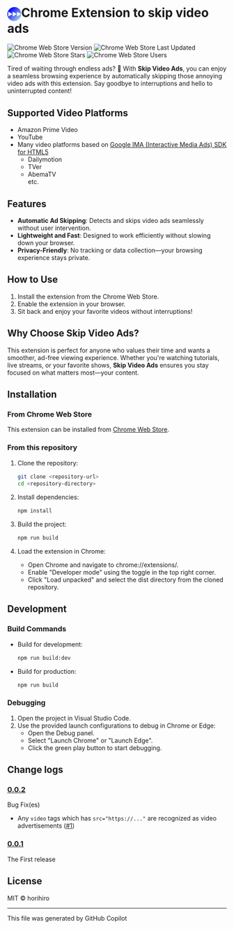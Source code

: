 # <img src="./img/icon128.png" width="32px" valign="middle">Chrome Extension to skip video ads
![Chrome Web Store Version](https://img.shields.io/chrome-web-store/v/opefhnepdmgkkacfdmhjnljkflelamon)
![Chrome Web Store Last Updated](https://img.shields.io/chrome-web-store/last-updated/opefhnepdmgkkacfdmhjnljkflelamon)
![Chrome Web Store Stars](https://img.shields.io/chrome-web-store/stars/opefhnepdmgkkacfdmhjnljkflelamon)
![Chrome Web Store Users](https://img.shields.io/chrome-web-store/users/opefhnepdmgkkacfdmhjnljkflelamon)

Tired of waiting through endless ads? 🚀 With **Skip Video Ads**, you can enjoy a seamless browsing experience by automatically skipping those annoying video ads with this extension. Say goodbye to interruptions and hello to uninterrupted content!

## Supported Video Platforms
  - Amazon Prime Video
  - YouTube
  - Many video platforms based on [Google IMA (Interactive Media Ads) SDK for HTML5](https://developers.google.com/interactive-media-ads/docs/sdks/html5/)
    - Dailymotion
    - TVer
    - AbemaTV  
      etc.

## Features
  - **Automatic Ad Skipping**: Detects and skips video ads seamlessly without user intervention.
  - **Lightweight and Fast**: Designed to work efficiently without slowing down your browser.
  - **Privacy-Friendly**: No tracking or data collection—your browsing experience stays private.

## How to Use
  1. Install the extension from the Chrome Web Store.
  2. Enable the extension in your browser.
  3. Sit back and enjoy your favorite videos without interruptions!

## Why Choose Skip Video Ads?
This extension is perfect for anyone who values their time and wants a smoother, ad-free viewing experience. Whether you're watching tutorials, live streams, or your favorite shows, **Skip Video Ads** ensures you stay focused on what matters most—your content.

## Installation

### From Chrome Web Store
This extension can be installed from [Chrome Web Store](https://chromewebstore.google.com/detail/opefhnepdmgkkacfdmhjnljkflelamon).


### From this repository
1. Clone the repository:
   ```sh
   git clone <repository-url>
   cd <repository-directory>

2. Install dependencies:
   ```sh
   npm install
   ```

3. Build the project:
   ```sh
   npm run build
   ```

4. Load the extension in Chrome:
   - Open Chrome and navigate to chrome://extensions/.
   - Enable "Developer mode" using the toggle in the top right corner.
   - Click "Load unpacked" and select the dist directory from the cloned repository.

## Development
### Build Commands
- Build for development:
  ```sh
  npm run build:dev
  ```

- Build for production:
  ```sh
  npm run build
  ```

### Debugging
1. Open the project in Visual Studio Code.
2. Use the provided launch configurations to debug in Chrome or Edge:
   - Open the Debug panel.
   - Select "Launch Chrome" or "Launch Edge".
   - Click the green play button to start debugging.

## Change logs

### [0.0.2](https://github.com/horihiro/SkipVideoAds-ChromeExtension/releases/tag/0.0.2)
Bug Fix(es)
  - Any `video` tags which has `src="https://..."` are recognized as video advertisements ([#1](https://github.com/horihiro/SkipVideoAds-ChromeExtension/issues/1))

### [0.0.1](https://github.com/horihiro/SkipVideoAds-ChromeExtension/releases/tag/0.0.1)
The First release

## License
MIT © horihiro

----

This file was generated by GitHub Copilot
